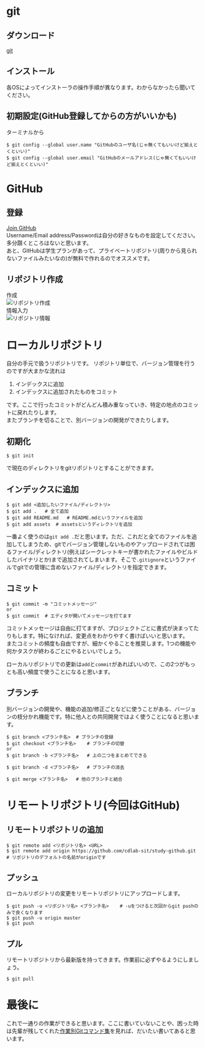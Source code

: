 # git
## ダウンロード
[git](https://git-scm.com/download)

## インストール
各OSによってインストーラの操作手順が異なります。わからなかったら聞いてください。

## 初期設定(GitHub登録してからの方がいいかも)
ターミナルから
```
$ git config --global user.name "GitHubのユーザ名(じゃ無くてもいいけど揃えとくといい)"
$ git config --global user.email "GitHubのメールアドレス(じゃ無くてもいいけど揃えとくといい)"
```

# GitHub
## 登録
[Join GitHub](https://github.com/join)  
Username/Email address/Passwordは自分の好きなものを設定してください。多分躓くところはないと思います。  
あと、GitHubは学生プランがあって、プライベートリポジトリ(周りから見られないファイルみたいなの)が無料で作れるのでオススメです。

## リポジトリ作成
作成  
![リポジトリ作成](https://user-images.githubusercontent.com/29699789/49276057-9bd31400-f4c0-11e8-9e8a-8aaa10f4b1c6.png)  
情報入力  
![リポジトリ情報](https://user-images.githubusercontent.com/29699789/49276060-9d044100-f4c0-11e8-8cda-3527f1c6089f.png)

# ローカルリポジトリ
自分の手元で扱うリポジトリです。
リポジトリ単位で、バージョン管理を行うのですが大まかな流れは

1. インデックスに追加
1. インデックスに追加されたものをコミット

です。ここで行ったコミットがどんどん積み重なっていき、特定の地点のコミットに戻れたりします。  
またブランチを切ることで、別バージョンの開発ができたりします。

## 初期化
```
$ git init
```
で現在のディレクトリをgitリポジトリとすることができます。

## インデックスに追加
```
$ git add <追加したいファイル/ディレクトリ>
$ git add .   # 全て追加
$ git add README.md   # README.mdというファイルを追加
$ git add assets  # assetsというディレクトリを追加
```
一番よく使うのは`git add .`だと思います。ただ、これだと全てのファイルを追加してしまうため、gitでバージョン管理しないものやアップロードされては困るファイル/ディレクトリ(例えばシークレットキーが書かれたファイルやビルドしたバイナリとか)まで追加されてしまいます。そこで`.gitignore`というファイルでgitでの管理に含めないファイル/ディレクトリを指定できます。

## コミット
```
$ git commit -m "コミットメッセージ"
or
$ git commit  # エディタが開いてメッセージを打てます
```
コミットメッセージは自由に打てますが、プロジェクトごとに書式が決まってたりもします。特になければ、変更点をわかりやすく書けばいいと思います。  
またコミットの頻度も自由ですが、細かくやることを推奨します。1つの機能や何かタスクが終わるごとにやるといいでしょう。  

ローカルリポジトリでの更新は`add`と`commit`があればいいので、この2つがもっとも高い頻度で使うことになると思います。

## ブランチ
別バージョンの開発や、機能の追加/修正ごとなどに使うことがある、バージョンの枝分かれ機能です。特に他人との共同開発ではよく使うことになると思います。
```
$ git branch <ブランチ名>  # ブランチの登録
$ git checkout <ブランチ名>    # ブランチの切替
or
$ git branch -b <ブランチ名>   # 上の二つをまとめてできる

$ git branch -d <ブランチ名>   # ブランチの消去

$ git merge <ブランチ名>   # 他のブランチと結合
```

# リモートリポジトリ(今回はGitHub)
## リモートリポジトリの追加
```
$ git remote add <リポジトリ名> <URL>
$ git remote add origin https://github.com/cdlab-sit/study-github.git # リポジトリのデフォルトの名前がoriginです 
```

## プッシュ
ローカルリポジトリの変更をリモートリポジトリにアップロードします。
```
$ git push -u <リポジトリ名> <ブランチ名>    # -uをつけると次回からgit pushのみで良くなります
$ git push -u origin master
$ git push
```

## プル
リモートリポジトリから最新版を持ってきます。作業前に必ずやるようにしましょう。
```
$ git pull 
```

# 最後に
これで一通りの作業ができると思います。ここに書いていないことや、困った時は先輩が残してくれた[作業別Gitコマンド集](https://qiita.com/kohga/items/20819414da2972bc5e0d)を見れば、だいたい書いてあると思います。
